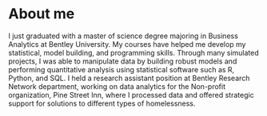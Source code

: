 # About me 

I just graduated with a master of science degree majoring in Business Analytics at Bentley University. My courses have helped me develop my statistical, model building, and programming skills. Through many simulated projects, I was able to manipulate data by building robust models and performing quantitative analysis using statistical software such as R, Python, and SQL. I held a research assistant position at Bentley Research Network department, working on data analytics for the Non-profit organization, Pine Street Inn, where I processed data and offered strategic support for solutions to different types of homelessness. 

